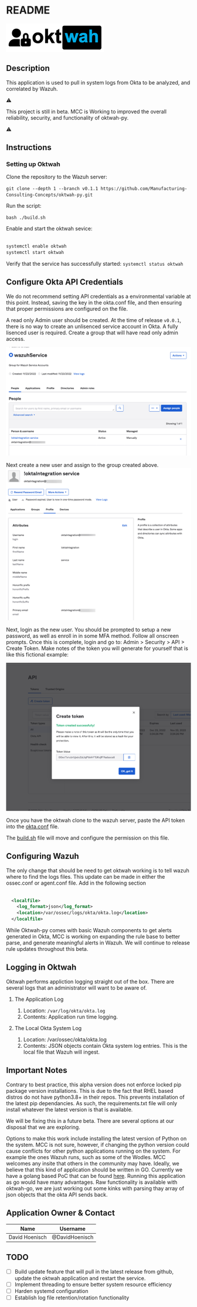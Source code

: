 # README #

![logo](assets/images/oktwah-logo.png)

## Description ##

This application is used to pull in system logs from Okta to be analyzed, and correlated by Wazuh.

⚠️

This project is still in beta. MCC is Working to improved the overall reliability, security, and functionality of oktwah-py.

⚠️

## Instructions ##

### Setting up Oktwah ##

Clone the repository to the Wazuh server:

`git clone --depth 1 --branch v0.1.1 https://github.com/Manufacturing-Consulting-Concepts/oktwah-py.git`

Run the script:

`bash ./build.sh`

Enable and start the oktwah sevice:

```bash

systemctl enable oktwah
systemctl start oktwah

```

Verify that the service has successfully started:
`systemctl status oktwah`

## Configure Okta API Credentials ##

We do not recommend setting API credentials as a environmental variable at this point.  Instead, saving the key in the okta.conf file, and then ensuring that proper permissions are configured on the file.  

A read only Admin user should be created.  At the time of release `v0.0.1`, there is no way to create an unlisenced service account in Okta.  A fully lisenced user is required.  Create a group that will have read only admin access. 

![wazuh service group](assets/images/wazuh-service-group.png)

Next create a new user and assign to the group created above.
![Integration User](assets/images/service-acount.png)

Next, login as the new user.  You should be prompted to setup a new password, as well as enroll in in some MFA method.  Follow all onscreen prompts.  Once this is complete, login and go to: Admin > Security > API > Create Token.  Make notes of the token you will generate for yourself that is like this fictional example:

![api-token](assets/images/api-token.png)

Once you have the oktwah clone to the wazuh server, paste the API token into the [okta.conf](app/okta.conf) file.  

The [build.sh](build.sh) file will move and configure the permission on this file.  

## Configuring Wazuh ##

The only change that should be need to get oktwah working is to tell wazuh where to find the logs files. This update can be made in either the ossec.conf or agent.conf file. Add in the following section

```xml

  <localfile>
    <log_format>json</log_format>
    <location>/var/ossec/logs/okta/okta.log</location>
  </localfile>

```

While Oktwah-py comes with basic Wazuh components to get alerts generated in Okta, MCC is working on expanding the rule base to better parse, and generate meaningful alerts in Wazuh.  We will continue to release rule updates throughout this beta.

## Logging in Oktwah ##

Oktwah performs appliction logging straight out of the box.  There are several logs that an administrator will want to be aware of.  

1. The Application Log
   1. Location: `/var/log/okta/okta.log`
   2. Contents: Application run time logging.

2. The Local Okta System Log
   1. Location: /var/ossec/okta/okta.log
   2. Contents: JSON objects contain Okta system log entries. This is the local file that Wazuh will ingest. 

## Important Notes ##

Contrary to best practice, this alpha version does not enforce locked pip package version installations.  This is due to the fact that RHEL based distros do not have python3.8+ in their repos.  This prevents installation of the latest pip dependancies.  As such, the requirements.txt file will only install whatever the latest version is that is available.  

We will be fixing this in a future beta.  There are several options at our disposal that we are exploring.  

Options to make this work include installing the latest version of Python on the system.  MCC is not sure, however, if changing the python version could cause conflicts for other python applications running on the system.  For example the ones Wazuh runs, such as some of the Wodles.  MCC welcomes any insite that others in the community may have.  Ideally, we believe that this kind of application should be written in GO.  Currently we have a golang based PoC that can be found [here](https://github.com/Manufacturing-Consulting-Concepts/oktwah-go). Running this application as go would have many advantages.  Raw functionality is available with oktwah-go, we are just working out some kinks with parsing thay array of json objects that the okta API sends back.

## Application Owner & Contact ## 

| Name | Username |
|------|-------|
| David Hoenisch| @DavidHoenisch |

## TODO ##

- [ ] Build update feature that will pull in the latest release from github, update the oktwah application and restart the service.  
- [ ] Implement threading to ensure better system resource efficiency
- [ ] Harden systemd configuration
- [ ] Establish log file retention/rotation functionality
